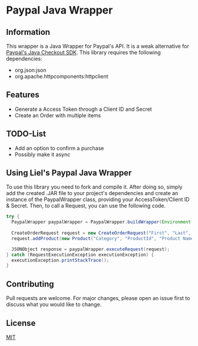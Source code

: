 # Paypal Java Wrapper

## Information
This wrapper is a Java Wrapper for Paypal's API.
It is a weak alternative for [Paypal's Java Checkout SDK](https://github.com/paypal/Checkout-Java-SDK).
This library requires the following dependencies:
* org.json:json
* org.apache.httpcomponents:httpclient

## Features
* Generate a Access Token through a Client ID and Secret
* Create an Order with multiple items

## TODO-List
* Add an option to confirm a purchase
* Possibly make it async

## Using Liel's Paypal Java Wrapper
To use this library you need to fork and compile it. After doing so, simply add the created .JAR file to your project's dependencies and
create an instance of the PaypalWrapper class, providing your AccessToken/Client ID & Secret.
Then, to call a Request, you can use the following code.
```java
try {
  PaypalWrapper paypalWrapper = PaypalWrapper.buildWrapper(Environment.SANDBOX, "Client ID", "Secret");
                
  CreateOrderRequest request = new CreateOrderRequest("First", "Last", "Address 1", "Address 2", "City", "State", "Zip Code", "Country Code");
  request.addProduct(new Product("Category", "ProductId", "Product Name", "Product Description", "Product Price", (Double) <Product Tax Percentage>, (int) Quantity));

  JSONObject response = paypalWrapper.executeRequest(request);
} catch (RequestExecutionException executionException) {
  executionException.printStackTrace();
}
```

## Contributing
Pull requests are welcome. For major changes, please open an issue first to discuss what you would like to change.

## License
[MIT](https://choosealicense.com/licenses/mit/)
